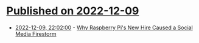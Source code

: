 # [Published on 2022-12-09](index.md)

* [2022-12-09, 22:02:00](https://hardware.slashdot.org/story/22/12/09/2149238/why-raspberry-pis-new-hire-caused-a-social-media-firestorm?utm_source=rss1.0mainlinkanon&utm_medium=feed) - [Why Raspberry Pi's New Hire Caused a Social Media Firestorm](https://hardware.slashdot.org/story/22/12/09/2149238/why-raspberry-pis-new-hire-caused-a-social-media-firestorm?utm_source=rss1.0mainlinkanon&utm_medium=feed)
